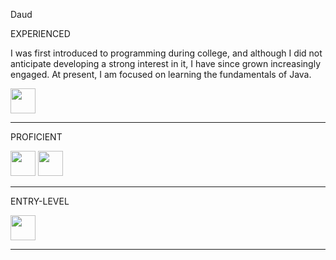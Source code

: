 Daud 

EXPERIENCED
<p>
  I was first introduced to programming during college, and although I did not anticipate developing a strong interest in it, I have since grown increasingly engaged. At present, I am focused on learning the fundamentals of Java.
</p>
<p align="left">
  <img src="https://cdn.jsdelivr.net/gh/devicons/devicon@latest/icons/windows11/windows11-original.svg" width = "40"/>
</p>


---

PROFICIENT
<p align="left">
<img src="https://cdn.jsdelivr.net/gh/devicons/devicon/icons/visualstudio/visualstudio-plain.svg" width="40"/>
<img src="https://cdn.jsdelivr.net/gh/devicons/devicon@latest/icons/java/java-original-wordmark.svg" width="40"/>
</p>

---

ENTRY-LEVEL
<p align="left">
  <img src="https://cdn.jsdelivr.net/gh/devicons/devicon/icons/python/python-original.svg" width="40"/> 
</p>

---
